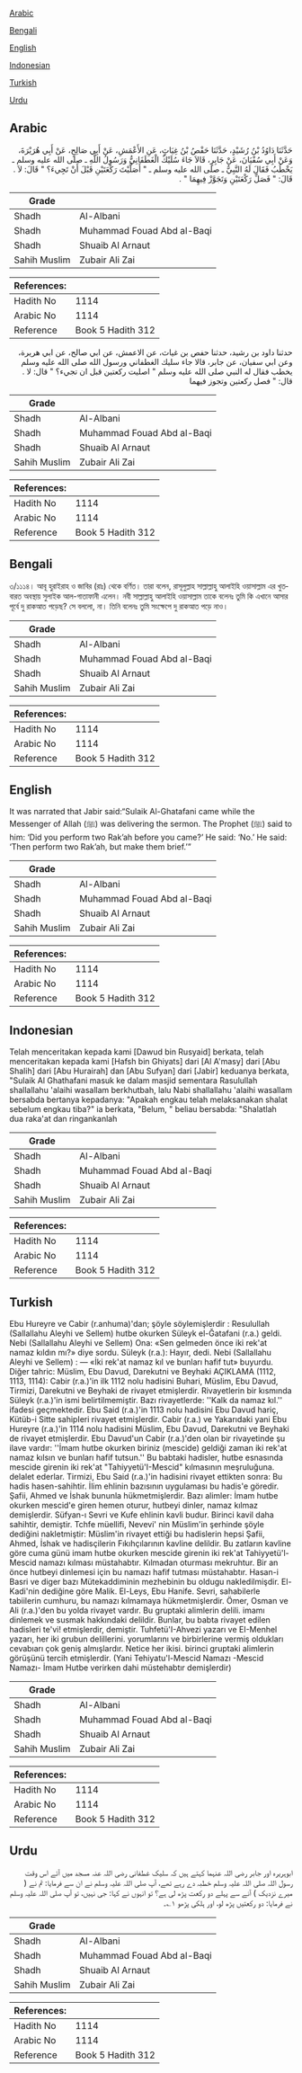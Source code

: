 [Arabic](#arabic)

[Bengali](#bengali)

[English](#english)

[Indonesian](#indonesian)

[Turkish](#turkish)

[Urdu](#urdu)

## Arabic


<div dir="rtl" lang="ar" style={{fontSize:'larger',backgroundColor:'#f8f9fa',padding:20}}>
حَدَّثَنَا دَاوُدُ بْنُ رُشَيْدٍ، حَدَّثَنَا حَفْصُ بْنُ غِيَاثٍ، عَنِ الأَعْمَشِ، عَنْ أَبِي صَالِحٍ، عَنْ أَبِي هُرَيْرَةَ، وَعَنْ أَبِي سُفْيَانَ، عَنْ جَابِرٍ، قَالاَ جَاءَ سُلَيْكٌ الْغَطَفَانِيُّ وَرَسُولُ اللَّهِ ـ صلى الله عليه وسلم ـ يَخْطُبُ فَقَالَ لَهُ النَّبِيُّ ـ صلى الله عليه وسلم ـ ‏"‏ أَصَلَّيْتَ رَكْعَتَيْنِ قَبْلَ أَنْ تَجِيءَ؟ ‏"‏ قَالَ: لاَ ‏.‏ قَالَ: ‏"‏ فَصَلِّ رَكْعَتَيْنِ وَتَجَوَّزْ فِيهِمَا ‏"‏ ‏.‏
</div>
<div style={{backgroundColor:'#f8f9fa',padding:20, marginBottom: 10}}><table> <thead> <tr> <th>Grade</th> <th></th> </tr> </thead> <tbody> <tr><td>Shadh</td><td>Al-Albani</td></tr><tr><td>Shadh</td><td>Muhammad Fouad Abd al-Baqi</td></tr><tr><td>Shadh</td><td>Shuaib Al Arnaut</td></tr><tr><td>Sahih Muslim</td><td>Zubair Ali Zai</td></tr></tbody></table><table> <thead> <tr> <th>References:</th> <th></th> </tr> </thead> <tbody><tr><td>Hadith No</td><td>1114</td></tr><tr><td>Arabic No</td><td>1114</td></tr><tr><td>Reference</td><td>Book 5 Hadith 312</td></tr></tbody></table></div>


<div dir="rtl" lang="ar" style={{fontSize:'larger',backgroundColor:'#f8f9fa',padding:20}}>
حدثنا داود بن رشيد، حدثنا حفص بن غياث، عن الاعمش، عن ابي صالح، عن ابي هريرة، وعن ابي سفيان، عن جابر، قالا جاء سليك الغطفاني ورسول الله صلى الله عليه وسلم يخطب فقال له النبي صلى الله عليه وسلم " اصليت ركعتين قبل ان تجيء؟ " قال: لا . قال: " فصل ركعتين وتجوز فيهما
</div>
<div style={{backgroundColor:'#f8f9fa',padding:20, marginBottom: 10}}><table> <thead> <tr> <th>Grade</th> <th></th> </tr> </thead> <tbody> <tr><td>Shadh</td><td>Al-Albani</td></tr><tr><td>Shadh</td><td>Muhammad Fouad Abd al-Baqi</td></tr><tr><td>Shadh</td><td>Shuaib Al Arnaut</td></tr><tr><td>Sahih Muslim</td><td>Zubair Ali Zai</td></tr></tbody></table><table> <thead> <tr> <th>References:</th> <th></th> </tr> </thead> <tbody><tr><td>Hadith No</td><td>1114</td></tr><tr><td>Arabic No</td><td>1114</td></tr><tr><td>Reference</td><td>Book 5 Hadith 312</td></tr></tbody></table></div>

## Bengali


<div dir="ltr" lang="bn" style={{fontSize:'larger',backgroundColor:'#f8f9fa',padding:20}}>
৩/১১১৪। আবূ হুরাইরাহ ও জাবির (রাঃ) থেকে বর্ণিত। তারা বলেন, রাসূলুল্লাহ সাল্লাল্লাহু আলাইহি ওয়াসাল্লাম এর খুতবারত অবস্থায় সুলাইক আল-গাতাফানী এলেন। নবী সাল্লাল্লাহু আলাইহি ওয়াসাল্লাম তাকে বলেনঃ তুমি কি এখানে আসার পূর্বে দু রাকআত পড়েছ? সে বললো, না। তিনি বলেনঃ তুমি সংক্ষেপে দু রাকআত পড়ে নাও।
</div>
<div style={{backgroundColor:'#f8f9fa',padding:20, marginBottom: 10}}><table> <thead> <tr> <th>Grade</th> <th></th> </tr> </thead> <tbody> <tr><td>Shadh</td><td>Al-Albani</td></tr><tr><td>Shadh</td><td>Muhammad Fouad Abd al-Baqi</td></tr><tr><td>Shadh</td><td>Shuaib Al Arnaut</td></tr><tr><td>Sahih Muslim</td><td>Zubair Ali Zai</td></tr></tbody></table><table> <thead> <tr> <th>References:</th> <th></th> </tr> </thead> <tbody><tr><td>Hadith No</td><td>1114</td></tr><tr><td>Arabic No</td><td>1114</td></tr><tr><td>Reference</td><td>Book 5 Hadith 312</td></tr></tbody></table></div>

## English


<div dir="ltr" lang="en" style={{fontSize:'larger',backgroundColor:'#f8f9fa',padding:20}}>
It was narrated that Jabir said:“Sulaik Al-Ghatafani came while the Messenger of Allah (ﷺ) was delivering the sermon. The Prophet (ﷺ) said to him: ‘Did you perform two Rak’ah before you came?’ He said: ‘No.’ He said: ‘Then perform two Rak’ah, but make them brief.’”
</div>
<div style={{backgroundColor:'#f8f9fa',padding:20, marginBottom: 10}}><table> <thead> <tr> <th>Grade</th> <th></th> </tr> </thead> <tbody> <tr><td>Shadh</td><td>Al-Albani</td></tr><tr><td>Shadh</td><td>Muhammad Fouad Abd al-Baqi</td></tr><tr><td>Shadh</td><td>Shuaib Al Arnaut</td></tr><tr><td>Sahih Muslim</td><td>Zubair Ali Zai</td></tr></tbody></table><table> <thead> <tr> <th>References:</th> <th></th> </tr> </thead> <tbody><tr><td>Hadith No</td><td>1114</td></tr><tr><td>Arabic No</td><td>1114</td></tr><tr><td>Reference</td><td>Book 5 Hadith 312</td></tr></tbody></table></div>

## Indonesian


<div dir="ltr" lang="id" style={{fontSize:'larger',backgroundColor:'#f8f9fa',padding:20}}>
Telah menceritakan kepada kami [Dawud bin Rusyaid] berkata, telah menceritakan kepada kami [Hafsh bin Ghiyats] dari [Al A'masy] dari [Abu Shalih] dari [Abu Hurairah] dan [Abu Sufyan] dari [Jabir] keduanya berkata, "Sulaik Al Ghathafani masuk ke dalam masjid sementara Rasulullah shallallahu 'alaihi wasallam berkhutbah, lalu Nabi shallallahu 'alaihi wasallam bersabda bertanya kepadanya: "Apakah engkau telah melaksanakan shalat sebelum engkau tiba?" ia berkata, "Belum, " beliau bersabda: "Shalatlah dua raka'at dan ringankanlah
</div>
<div style={{backgroundColor:'#f8f9fa',padding:20, marginBottom: 10}}><table> <thead> <tr> <th>Grade</th> <th></th> </tr> </thead> <tbody> <tr><td>Shadh</td><td>Al-Albani</td></tr><tr><td>Shadh</td><td>Muhammad Fouad Abd al-Baqi</td></tr><tr><td>Shadh</td><td>Shuaib Al Arnaut</td></tr><tr><td>Sahih Muslim</td><td>Zubair Ali Zai</td></tr></tbody></table><table> <thead> <tr> <th>References:</th> <th></th> </tr> </thead> <tbody><tr><td>Hadith No</td><td>1114</td></tr><tr><td>Arabic No</td><td>1114</td></tr><tr><td>Reference</td><td>Book 5 Hadith 312</td></tr></tbody></table></div>

## Turkish


<div dir="ltr" lang="tr" style={{fontSize:'larger',backgroundColor:'#f8f9fa',padding:20}}>
Ebu Hureyre ve Cabir (r.anhuma)'dan; şöyle söylemişlerdir : Resulullah (Sallallahu Aleyhi ve Sellem) hutbe okurken Süleyk el-Ğatafani (r.a.) geldi. Nebi (Sallallahu Aleyhi ve Sellem) Ona: «Sen gelmeden önce iki rek'at namaz kıldın mı?» diye sordu. Süleyk (r.a.): Hayır, dedi. Nebi (Sallallahu Aleyhi ve Sellem) : — «İki rek'at namaz kıl ve bunları hafif tut» buyurdu. Diğer tahric: Müslim, Ebu Davud, Darekutni ve Beyhaki AÇIKLAMA (1112, 1113, 1114): Cabir (r.a.)'in ilk 1112 nolu hadisini Buhari, Müslim, Ebu Davud, Tirmizi, Darekutni ve Beyhaki de rivayet etmişlerdir. Rivayetlerin bir kısmında Süleyk (r.a.)'in ismi belirtilmemiştir. Bazı rivayetlerde: ''Kalk da namaz kıl.'' ifadesi geçmektedir. Ebu Said (r.a.)'in 1113 nolu hadisini Ebu Davud hariç, Kütüb-i Sitte sahipIeri rivayet etmişlerdir. Cabir (r.a.) ve Yakarıdaki yani Ebu Hureyre (r.a.)'in 1114 nolu hadisini Müslim, Ebu Davud, Darekutni ve Beyhaki de rivayet etmişlerdir. Ebu Davud'un Cabir (r.a.)'den olan bir rivayetinde şu ilave vardır: ''İmam hutbe okurken biriniz (mescide) geldiği zaman iki rek'at namaz kılsın ve bunları hafif tutsun.'' Bu babtaki hadisler, hutbe esnasında mescide girenin iki rek'at "Tahiyyetü'I-Mescid" kılmasının meşruluğuna. delalet ederlar. Tirmizi, Ebu Said (r.a.)'in hadisini rivayet ettikten sonra: Bu hadis hasen-sahihtir. İlim ehlinin bazısının uygulaması bu hadis'e göredir. Şafii, Ahmed ve İshak bununla hükmetmişlerdir. Bazı alimler: İmam hutbe okurken mescid'e giren hemen oturur, hutbeyi dinler, namaz kılmaz demişlerdir. Süfyan-ı Sevri ve Kufe ehlinin kavli budur. Birinci kavil daha sahihtir, demiştir. Tchfe müellifi, Nevevi' nin Müslim'in şerhinde şöyle dediğini nakletmiştir: Müslim'in rivayet ettiği bu hadislerin hepsi Şafii, Ahmed, İshak ve hadisçilerin Fıkıhçılarının kavline delildir. Bu zatların kavline göre cuma günü imam hutbe okurken mescide girenin iki rek'at Tahiyyetü'l-Mescid namazı kılması müstahabtır. Kılmadan oturması mekruhtur. Bir an önce hutbeyi dinlemesi için bu namazı hafif tutması müstahabtır. Hasan-i Basri ve diger bazı Mütekaddiminin mezhebinin bu oldugu nakledilmişdir. El-Kadi'nin dediğine göre Malik. El-Leys, Ebu Hanife. Sevri, sahabilerle tabiilerin cumhuru, bu namazı kılmamaya hükmetmişlerdir. Ömer, Osman ve Ali (r.a.)'den bu yolda rivayet vardır. Bu gruptaki alimlerin delili. imamı dinlemek ve susmak hakkındaki delildir. Bunlar, bu babta rivayet edilen hadisleri te'vi! etmişlerdir, demiştir. Tuhfetü'I-Ahvezi yazarı ve EI-Menhel yazarı, her iki grubun delillerini. yorumlarını ve birbirlerine vermiş oldukları cevabıarı çok geniş almışlardır. Netice her ikisi. birinci gruptaki alimlerin görüşünü tercih etmişlerdir. (Yani Tehiyatu'l-Mescid Namazı -Mescid Namazı- İmam Hutbe verirken dahi müstehabtır demişlerdir)
</div>
<div style={{backgroundColor:'#f8f9fa',padding:20, marginBottom: 10}}><table> <thead> <tr> <th>Grade</th> <th></th> </tr> </thead> <tbody> <tr><td>Shadh</td><td>Al-Albani</td></tr><tr><td>Shadh</td><td>Muhammad Fouad Abd al-Baqi</td></tr><tr><td>Shadh</td><td>Shuaib Al Arnaut</td></tr><tr><td>Sahih Muslim</td><td>Zubair Ali Zai</td></tr></tbody></table><table> <thead> <tr> <th>References:</th> <th></th> </tr> </thead> <tbody><tr><td>Hadith No</td><td>1114</td></tr><tr><td>Arabic No</td><td>1114</td></tr><tr><td>Reference</td><td>Book 5 Hadith 312</td></tr></tbody></table></div>

## Urdu


<div dir="rtl" lang="ur" style={{fontSize:'larger',backgroundColor:'#f8f9fa',padding:20}}>
ابوہریرہ اور جابر رضی اللہ عنہما کہتے ہیں کہ سلیک غطفانی رضی اللہ عنہ مسجد میں آئے اس وقت رسول اللہ صلی اللہ علیہ وسلم خطبہ دے رہے تھے، آپ صلی اللہ علیہ وسلم نے ان سے فرمایا: تم نے ( میرے نزدیک ) آنے سے پہلے دو رکعت پڑھ لی ہے؟ تو انہوں نے کہا: جی نہیں، تو آپ صلی اللہ علیہ وسلم نے فرمایا: دو رکعتیں پڑھ لو، اور ہلکی پڑھو ۱؎۔
</div>
<div style={{backgroundColor:'#f8f9fa',padding:20, marginBottom: 10}}><table> <thead> <tr> <th>Grade</th> <th></th> </tr> </thead> <tbody> <tr><td>Shadh</td><td>Al-Albani</td></tr><tr><td>Shadh</td><td>Muhammad Fouad Abd al-Baqi</td></tr><tr><td>Shadh</td><td>Shuaib Al Arnaut</td></tr><tr><td>Sahih Muslim</td><td>Zubair Ali Zai</td></tr></tbody></table><table> <thead> <tr> <th>References:</th> <th></th> </tr> </thead> <tbody><tr><td>Hadith No</td><td>1114</td></tr><tr><td>Arabic No</td><td>1114</td></tr><tr><td>Reference</td><td>Book 5 Hadith 312</td></tr></tbody></table></div>